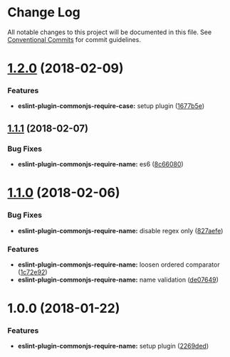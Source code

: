 # Change Log

All notable changes to this project will be documented in this file.
See [Conventional Commits](https://conventionalcommits.org) for commit guidelines.

<a name="1.2.0"></a>
# [1.2.0](https://github.com/charlesbjohnson/eslint-module-plugins/compare/eslint-plugin-commonjs-require-name@1.1.1...eslint-plugin-commonjs-require-name@1.2.0) (2018-02-09)


### Features

* **eslint-plugin-commonjs-require-case:** setup plugin ([1677b5e](https://github.com/charlesbjohnson/eslint-module-plugins/commit/1677b5e))




<a name="1.1.1"></a>
## [1.1.1](https://github.com/charlesbjohnson/eslint-module-plugins/compare/eslint-plugin-commonjs-require-name@1.1.0...eslint-plugin-commonjs-require-name@1.1.1) (2018-02-07)


### Bug Fixes

* **eslint-plugin-commonjs-require-name:** es6 ([8c66080](https://github.com/charlesbjohnson/eslint-module-plugins/commit/8c66080))




<a name="1.1.0"></a>
# [1.1.0](https://github.com/charlesbjohnson/eslint-module-plugins/compare/eslint-plugin-commonjs-require-name@1.0.0...eslint-plugin-commonjs-require-name@1.1.0) (2018-02-06)


### Bug Fixes

* **eslint-plugin-commonjs-require-name:** disable regex only ([827aefe](https://github.com/charlesbjohnson/eslint-module-plugins/commit/827aefe))


### Features

* **eslint-plugin-commonjs-require-name:** loosen ordered comparator ([1c72e92](https://github.com/charlesbjohnson/eslint-module-plugins/commit/1c72e92))
* **eslint-plugin-commonjs-require-name:** name validation ([de07649](https://github.com/charlesbjohnson/eslint-module-plugins/commit/de07649))




<a name="1.0.0"></a>
# 1.0.0 (2018-01-22)


### Features

* **eslint-plugin-commonjs-require-name:** setup plugin ([2269ded](https://github.com/charlesbjohnson/eslint-module-plugins/commit/2269ded))
